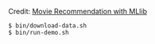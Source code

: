 Credit: [Movie Recommendation with MLlib](https://databricks-training.s3.amazonaws.com/movie-recommendation-with-mllib.html)

```
$ bin/download-data.sh
$ bin/run-demo.sh
```
